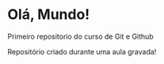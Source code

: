# Olá, Mundo!
 Primeiro repositorio do curso de Git e Github

Repositório criado durante uma aula gravada!
